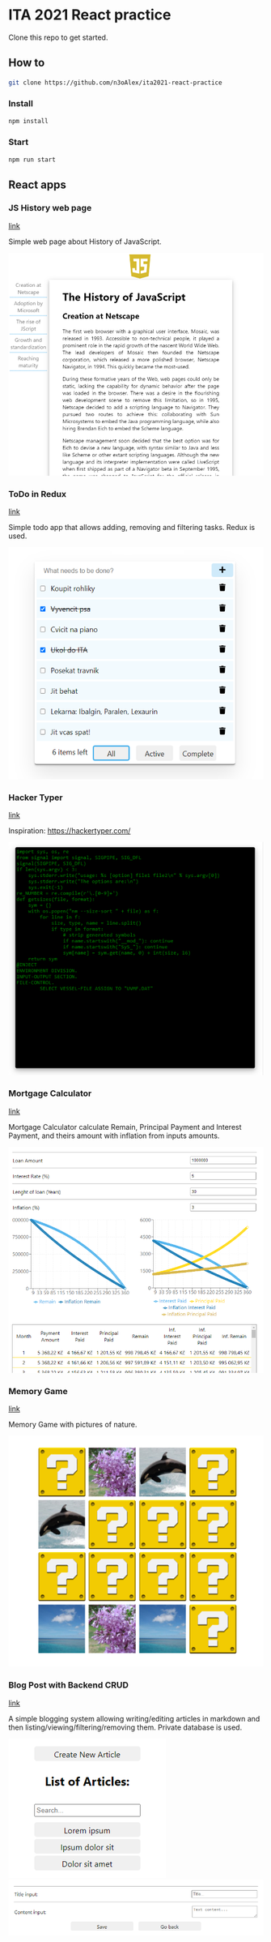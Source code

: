 # ITA 2021 React practice

Clone this repo to get started.
## How to

```sh
git clone https://github.com/n3oAlex/ita2021-react-practice
```
### Install

```sh
npm install
```

### Start

```sh
npm run start
```

## React apps
### JS History web page

[link](https://github.com/ElaJahoda/janouskova-ita-2022/tree/main/src/JShistory)

Simple web page about History of JavaScript.

![JS History web page screenshot](./src/images/JsHistoryScreenshot.png)

### ToDo in Redux

[link](https://github.com/ElaJahoda/janouskova-ita-2022/tree/main/src/ToDoRedux)

Simple todo app that allows adding, removing and filtering tasks. Redux is used.

![ToDo in Redux screenshot](./src/images/ToDoScreenshot.png)

### Hacker Typer

[link](https://github.com/ElaJahoda/janouskova-ita-2022/tree/main/src/HackerTyper)

Inspiration: <https://hackertyper.com/>

![Hacker Typer screenshot](./src/images/HackerTyperScreenshot.png)

### Mortgage Calculator

[link](https://github.com/ElaJahoda/janouskova-ita-2022/tree/main/src/MortgageCalculator)

Mortgage Calculator calculate Remain, Principal Payment and Interest Payment, and theirs amount with inflation from inputs amounts. 

![Mortgage Calculator](./src/images/MortgageCalculatorScreenshot.png)

### Memory Game

[link](https://github.com/ElaJahoda/janouskova-ita-2022/tree/main/src/MemoryGame)

Memory Game with pictures of nature.

![Memory Game screenshot](./src/images/MemoryGameScreenshot.png)

### Blog Post with Backend CRUD 

[link](https://github.com/ElaJahoda/janouskova-ita-2022/tree/main/src/BlogPost)

A simple blogging system allowing writing/editing articles in markdown and then listing/viewing/filtering/removing them. Private database is used.

![Blog List screenshot](./src/images/BlogPost1Screenshot.png)
![Blog New Article screenshot](./src/images/BlogPost2Screenshot.png)
